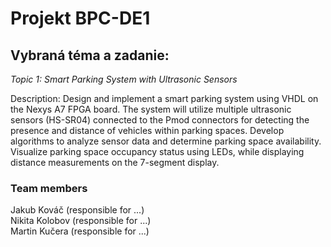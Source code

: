 # Projekt BPC-DE1
<h2>Vybraná téma a zadanie:</h2>

<i>Topic 1: Smart Parking System with Ultrasonic Sensors</i>

Description: Design and implement a smart parking system using VHDL on the Nexys A7 FPGA board. The system will utilize multiple ultrasonic sensors (HS-SR04) connected to the Pmod connectors for detecting the presence and distance of vehicles within parking spaces. Develop algorithms to analyze sensor data and determine parking space availability. Visualize parking space occupancy status using LEDs, while displaying distance measurements on the 7-segment display.

<h3>Team members</h3>

Jakub Kováč (responsible for ...)<br>
Nikita Kolobov (responsible for ...)<br>
Martin Kučera (responsible for ...)<br>
